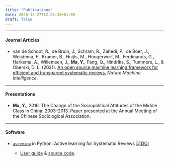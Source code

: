 ```yaml
---
title: "Publications"
date: 2020-12-27T12:25:33+01:00
draft: false
---
```


---

#### Journal Articles

- van de Schoot, R., de Bruin, J., Schram, R., Zahedi, P., de Boer, J., Weijdema, F., Kramer, B., Huijts, M., Hoogerwerf, M., Ferdinands, G., Harkema, A., Willemsen, J., **Ma, Y.**, Fang, Q., Hindriks, S., Tummers, L., & Oberski, D. L. (2021). [An open source machine learning framework for efficient and transparent systematic reviews.](https://doi.org/10.1038/s42256-020-00287-7) _Nature Machine Intelligence_.

---

#### Presentations

- **Ma, Y.**, 2016. The Change of the Sociopolitical Attitudes of the Middle Class in China: 2003–2013. Paper presented at the Annual Meeting of the Chinese Sociological Association.

---

#### Software

- [`asreview`](https://pypi.org/project/asreview/) in Python: Active learning for Systematic Reviews [![DOI](https://zenodo.org/badge/DOI/10.5281/zenodo.3345592.svg)](https://doi.org/10.5281/zenodo.3345592)
    
    - [User guide](https://asreview.readthedocs.io) & [source code](https://github.com/asreview/asreview).

